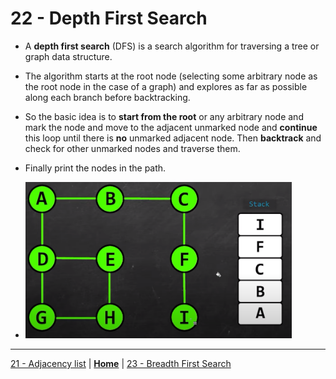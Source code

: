 # 22 - Depth First Search

- A **depth first search** (DFS) is a search algorithm for traversing a tree or graph data structure.

- The algorithm starts at the root node (selecting some arbitrary node as the root node in the case of a graph) and explores as far as possible along each branch before backtracking.

- So the basic idea is to **start from the root** or any arbitrary node and mark the node and move to the adjacent unmarked node and **continue** this loop until there is **no** unmarked adjacent node. Then **backtrack** and check for other unmarked nodes and traverse them. 

- Finally print the nodes in the path.

- <img src="../../../assets/images/dfs.png" height="250px">


---

[21 - Adjacency list](../21-adj-list/README.md) | **[Home](../README.md)** | [23 - Breadth First Search](../23-breadth-search/README.md)